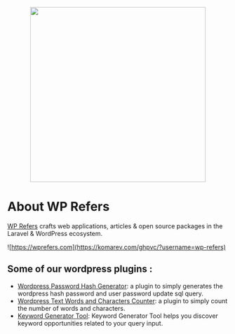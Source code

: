 <p align="center"><a href="https://wprefers.com" target="_blank"><img src="https://avatars.githubusercontent.com/u/100366987?s=200&v=4" width="400"></a></p>

# About WP Refers

[WP Refers](https://wprefers.com) crafts web applications, articles & open source packages in the Laravel & WordPress ecosystem.


![https://wprefers.com](https://komarev.com/ghpvc/?username=wp-refers) 

## Some of our wordpress plugins :
- [Wordpress Password Hash Generator](https://github.com/sachinkiranti/wp-password-hash-generator): a plugin to simply generates the wordpress hash password and user password update sql query.
- [Wordpress Text Words and Characters Counter](https://github.com/sachinkiranti/wp-text-counter): a plugin to simply count the number of words and characters.
- [Keyword Generator Tool](https://github.com/wp-refers/wprefers-keyword-generator): Keyword Generator Tool helps you discover keyword opportunities related to your query input.
